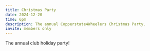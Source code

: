 ```yaml
---
title: Christmas Party
date: 2024-12-20
time: 6pm
description: The annual Copperstate4Wheelers Christmas Party.
invite: members only
---
```


The annual club holiday party!
